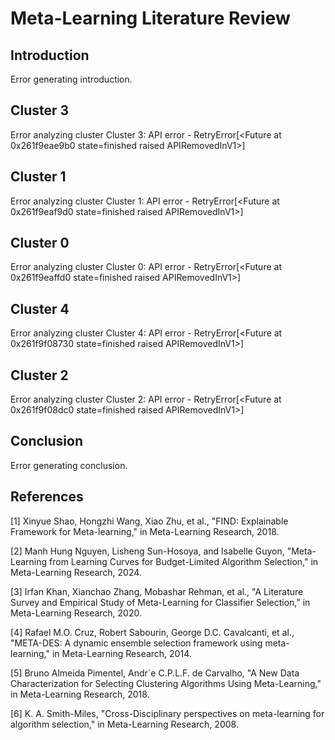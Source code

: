 # Meta-Learning Literature Review

## Introduction

Error generating introduction.

## Cluster 3

Error analyzing cluster Cluster 3: API error - RetryError[<Future at 0x261f9eae9b0 state=finished raised APIRemovedInV1>]

## Cluster 1

Error analyzing cluster Cluster 1: API error - RetryError[<Future at 0x261f9eaf9d0 state=finished raised APIRemovedInV1>]

## Cluster 0

Error analyzing cluster Cluster 0: API error - RetryError[<Future at 0x261f9eaffd0 state=finished raised APIRemovedInV1>]

## Cluster 4

Error analyzing cluster Cluster 4: API error - RetryError[<Future at 0x261f9f08730 state=finished raised APIRemovedInV1>]

## Cluster 2

Error analyzing cluster Cluster 2: API error - RetryError[<Future at 0x261f9f08dc0 state=finished raised APIRemovedInV1>]

## Conclusion

Error generating conclusion.

## References

[1] Xinyue Shao, Hongzhi Wang, Xiao Zhu, et al., "FIND: Explainable Framework for Meta-learning," in Meta-Learning Research, 2018.

[2] Manh Hung Nguyen, Lisheng Sun-Hosoya, and Isabelle Guyon, "Meta-Learning from Learning Curves for Budget-Limited Algorithm Selection," in Meta-Learning Research, 2024.

[3] Irfan Khan, Xianchao Zhang, Mobashar Rehman, et al., "A Literature Survey and Empirical Study of Meta-Learning for Classifier Selection," in Meta-Learning Research, 2020.

[4] Rafael M.O. Cruz, Robert Sabourin, George D.C. Cavalcanti, et al., "META-DES: A dynamic ensemble selection framework using meta-learning," in Meta-Learning Research, 2014.

[5] Bruno Almeida Pimentel, Andr´e C.P.L.F. de Carvalho, "A New Data Characterization for Selecting Clustering Algorithms Using Meta-Learning," in Meta-Learning Research, 2018.

[6] K. A. Smith-Miles, "Cross-Disciplinary perspectives on meta-learning for algorithm selection," in Meta-Learning Research, 2008.